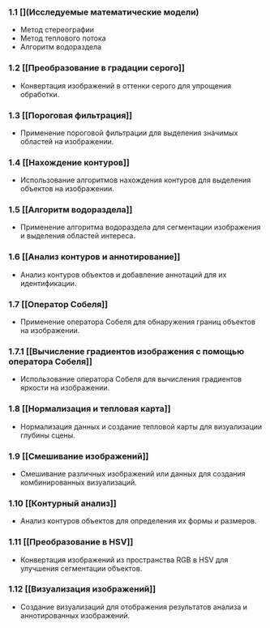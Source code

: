 
### 1.1 [](Исследуемые математические модели)

- Метод стереографии
- Метод теплового потока
- Алгоритм водораздела

### 1.2 [[Преобразование в градации серого]]

- Конвертация изображений в оттенки серого для упрощения обработки.

### 1.3 [[Пороговая фильтрация]]

- Применение пороговой фильтрации для выделения значимых областей на изображении.

### 1.4 [[Нахождение контуров]]

- Использование алгоритмов нахождения контуров для выделения объектов на изображении.

### 1.5 [[Алгоритм водораздела]]

- Применение алгоритма водораздела для сегментации изображения и выделения областей интереса.

### 1.6 [[Анализ контуров и аннотирование]]

- Анализ контуров объектов и добавление аннотаций для их идентификации.

### 1.7 [[Оператор Собеля]]

- Применение оператора Собеля для обнаружения границ объектов на изображении.

### 1.7.1 [[Вычисление градиентов изображения с помощью оператора Собеля]]

- Использование оператора Собеля для вычисления градиентов яркости на изображении.

### 1.8 [[Нормализация и тепловая карта]]

- Нормализация данных и создание тепловой карты для визуализации глубины сцены.


### 1.9 [[Смешивание изображений]]

- Смешивание различных изображений или данных для создания комбинированных визуализаций.

### 1.10 [[Контурный анализ]]

- Анализ контуров объектов для определения их формы и размеров.

### 1.11 [[Преобразование в HSV]]

- Конвертация изображений из пространства RGB в HSV для улучшения сегментации объектов.

### 1.12 [[Визуализация изображений]]

- Создание визуализаций для отображения результатов анализа и аннотированных изображений.
